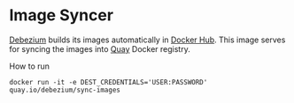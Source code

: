 # Image Syncer

[Debezium](https://debezium.io/) builds its images automatically in [Docker Hub](https://hub.docker.com/u/debezium).
This image serves for syncing the images into [Quay](https://quay.io/organization/debezium) Docker registry.

How to run
```
docker run -it -e DEST_CREDENTIALS='USER:PASSWORD' quay.io/debezium/sync-images
```
